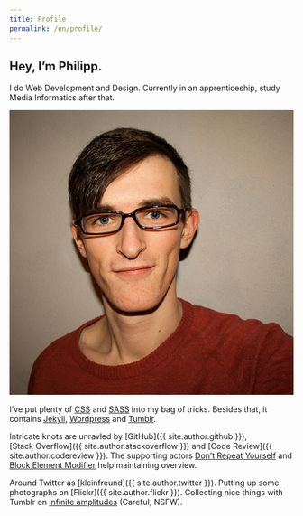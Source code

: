 ```yaml
---
title: Profile
permalink: /en/profile/
---
```

## Hey, I’m Philipp.

I do Web Development and Design. Currently in an apprenticeship, study Media Informatics after that.

![Philipp Rudloff](/img/me.jpg)

I’ve put plenty of [CSS](http://www.w3.org/Style/CSS) and [SASS](http://sass-lang.com "Syntactically Awesome Style Sheets") into my bag of tricks. Besides that, it contains [Jekyll](http://jekyllrb.com), [Wordpress](http://de.wordpress.org) and [Tumblr](http://tumblr.com).

Intricate knots are unravled by [GitHub]({{ site.author.github }}), [Stack&nbsp;Overflow]({{ site.author.stackoverflow }}) and [Code&nbsp;Review]({{ site.author.codereview }}). The supporting actors [Don’t Repeat Yourself](http://csswizardry.com/2013/07/writing-dryer-vanilla-css "Writing DRYer vanilla CSS by Harry Roberts") and [Block Element Modifier](http://bem.info "BEM. Block, Element, Modifier") help maintaining overview.

Around Twitter as [kleinfreund]({{ site.author.twitter }}). Putting up some photographs on [Flickr]({{ site.author.flickr }}). Collecting nice things with Tumblr on [infinite&nbsp;amplitudes](http://infiniteamplitudes.tumblr.com) (Careful, NSFW).
